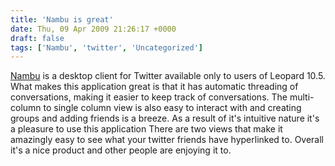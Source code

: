 ```yaml
---
title: 'Nambu is great'
date: Thu, 09 Apr 2009 21:26:17 +0000
draft: false
tags: ['Nambu', 'twitter', 'Uncategorized']
---
```


[Nambu](http://www.nambu.com/) is a desktop client for Twitter available only to users of Leopard 10.5. What makes this application great is that it has automatic threading of conversations, making it easier to keep track of conversations. The multi-column to single column view is also easy to interact with and creating groups and adding friends is a breeze. As a result of it's intuitive nature it's a pleasure to use this application There are two views that make it amazingly easy to see what your twitter friends have hyperlinked to. Overall it's a nice product and other people are enjoying it to.